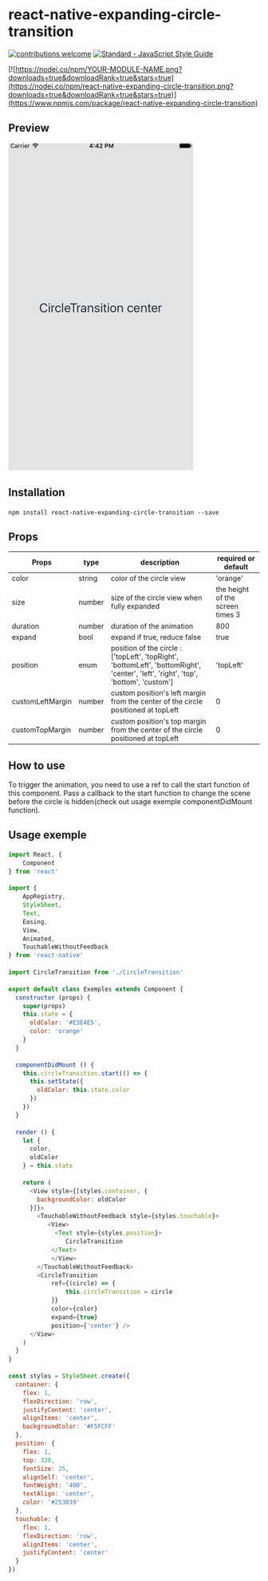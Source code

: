 # react-native-expanding-circle-transition
[![contributions welcome](https://img.shields.io/badge/contributions-welcome-brightgreen.svg?style=flat)](https://github.com/dwyl/esta/issues)
[![Standard - JavaScript Style Guide](https://img.shields.io/badge/code%20style-standard-brightgreen.svg)](http://standardjs.com/)

[![https://nodei.co/npm/YOUR-MODULE-NAME.png?downloads=true&downloadRank=true&stars=true](https://nodei.co/npm/react-native-expanding-circle-transition.png?downloads=true&downloadRank=true&stars=true)](https://www.npmjs.com/package/react-native-expanding-circle-transition)

## Preview

![App preview](/animation.gif)

## Installation

  `npm install react-native-expanding-circle-transition --save`

## Props

| Props    | type   | description                                                                                             | required or default                          |
|----------|--------|---------------------------------------------------------------------------------------------------------|----------------------------------|
| color    | string | color of the circle view                                                                                | 'orange'                         |
| size     | number | size of the circle view when fully expanded                                                             | the height of the screen times 3 |
| duration | number | duration of the animation                                                                               | 800                              |
| expand   | bool   | expand if true, reduce false                                                                            | true                             |
| position | enum   | position of the circle :  ['topLeft', 'topRight', 'bottomLeft', 'bottomRight', 'center', 'left', 'right', 'top', 'bottom', 'custom']  | 'topLeft'                        |
| customLeftMargin | number   |  custom position's left margin from the center of the circle positioned at topLeft |  0                       |
| customTopMargin | number   |  custom position's top margin from the center of the circle positioned at topLeft |  0                       |

## How to use

To trigger the animation, you need to use a ref to call the start function of this component. Pass a callback to the start function to change the scene before the circle is hidden(check out usage exemple componentDidMount function). 

## Usage exemple
```javascript
import React, {
    Component
} from 'react'

import {
    AppRegistry,
    StyleSheet,
    Text,
    Easing,
    View,
    Animated,
    TouchableWithoutFeedback
} from 'react-native'

import CircleTransition from './CircleTransition'

export default class Exemples extends Component {
  constructor (props) {
    super(props)
    this.state = {
      oldColor: '#E3E4E5',
      color: 'orange'
    }
  }

  componentDidMount () {
    this.circleTransition.start(() => {
      this.setState({
        oldColor: this.state.color
      })
    })
  }

  render () {
    let {
      color,
      oldColor
    } = this.state

    return (
      <View style={[styles.container, {
        backgroundColor: oldColor
      }]}>
        <TouchableWithoutFeedback style={styles.touchable}>
           <View>
             <Text style={styles.position}>
                CircleTransition
            </Text>
            </View>
        </TouchableWithoutFeedback>
        <CircleTransition
            ref={(circle) => {
                this.circleTransition = circle
            }}
            color={color}
            expand={true}
            position={'center'} />
      </View>
    )
  }
}

const styles = StyleSheet.create({
  container: {
    flex: 1,
    flexDirection: 'row',
    justifyContent: 'center',
    alignItems: 'center',
    backgroundColor: '#F5FCFF'
  },
  position: {
    flex: 1,
    top: 320,
    fontSize: 25,
    alignSelf: 'center',
    fontWeight: '400',
    textAlign: 'center',
    color: '#253039'
  },
  touchable: {
    flex: 1,
    flexDirection: 'row',
    alignItems: 'center',
    justifyContent: 'center'
  }
})
